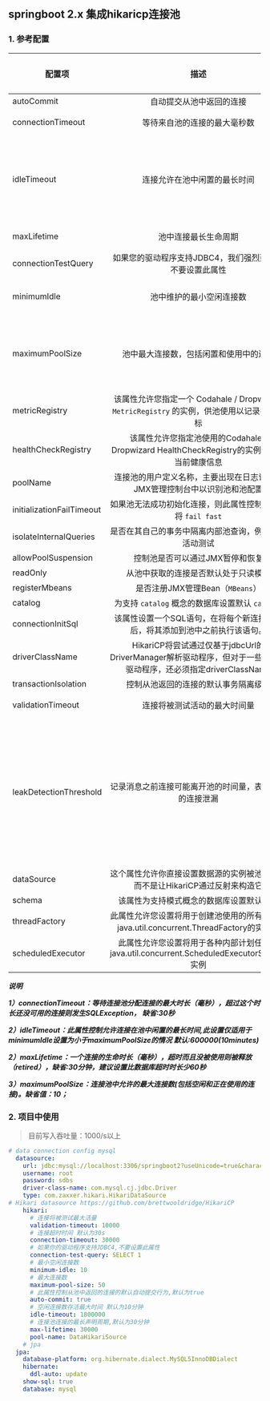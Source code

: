 ## springboot 2.x 集成hikaricp连接池

### 1. 参考配置



| 配置项                    |                             描述                             | 构造器默认值                   | 默认配置validate之后的值 | validate重置                                                 |
| ------------------------- | :----------------------------------------------------------: | ------------------------------ | ------------------------ | ------------------------------------------------------------ |
| autoCommit                |                   自动提交从池中返回的连接                   | true                           | true                     | -                                                            |
| connectionTimeout         |                 等待来自池的连接的最大毫秒数                 | SECONDS.toMillis(30) = 30000   | 30000                    | 如果小于250毫秒，则被重置回30秒                              |
| idleTimeout               |                 连接允许在池中闲置的最长时间                 | MINUTES.toMillis(10) = 600000  | 600000                   | 如果idleTimeout+1秒>maxLifetime 且 maxLifetime>0，则会被重置为0（代表永远不会退出）；如果idleTimeout!=0且小于10秒，则会被重置为10秒 |
| maxLifetime               |                     池中连接最长生命周期                     | MINUTES.toMillis(30) = 1800000 | 1800000                  | 如果不等于0且小于30秒则会被重置回30分钟                      |
| connectionTestQuery       |   如果您的驱动程序支持JDBC4，我们强烈建议您不要设置此属性    | null                           | null                     | -                                                            |
| minimumIdle               |                   池中维护的最小空闲连接数                   | -1                             | 10                       | minIdle<0或者minIdle>maxPoolSize,则被重置为maxPoolSize       |
| maximumPoolSize           |            池中最大连接数，包括闲置和使用中的连接            | -1                             | 10                       | 如果maxPoolSize小于1，则会被重置。当minIdle<=0被重置为DEFAULT_POOL_SIZE则为10;如果minIdle>0则重置为minIdle的值 |
| metricRegistry            | 该属性允许您指定一个 Codahale / Dropwizard `MetricRegistry` 的实例，供池使用以记录各种指标 | null                           | null                     | -                                                            |
| healthCheckRegistry       | 该属性允许您指定池使用的Codahale / Dropwizard HealthCheckRegistry的实例来报告当前健康信息 | null                           | null                     | -                                                            |
| poolName                  | 连接池的用户定义名称，主要出现在日志记录和JMX管理控制台中以识别池和池配置 | null                           | HikariPool-1             | -                                                            |
| initializationFailTimeout |  如果池无法成功初始化连接，则此属性控制池是否将 `fail fast`  | 1                              | 1                        | -                                                            |
| isolateInternalQueries    |     是否在其自己的事务中隔离内部池查询，例如连接活动测试     | false                          | false                    | -                                                            |
| allowPoolSuspension       |               控制池是否可以通过JMX暂停和恢复                | false                          | false                    | -                                                            |
| readOnly                  |             从池中获取的连接是否默认处于只读模式             | false                          | false                    | -                                                            |
| registerMbeans            |               是否注册JMX管理Bean（`MBeans`）                | false                          | false                    | -                                                            |
| catalog                   |       为支持 `catalog` 概念的数据库设置默认 `catalog`        | driver default                 | null                     | -                                                            |
| connectionInitSql         | 该属性设置一个SQL语句，在将每个新连接创建后，将其添加到池中之前执行该语句。 | null                           | null                     | -                                                            |
| driverClassName           | HikariCP将尝试通过仅基于jdbcUrl的DriverManager解析驱动程序，但对于一些较旧的驱动程序，还必须指定driverClassName | null                           | null                     | -                                                            |
| transactionIsolation      |             控制从池返回的连接的默认事务隔离级别             | null                           | null                     | -                                                            |
| validationTimeout         |                 连接将被测试活动的最大时间量                 | SECONDS.toMillis(5) = 5000     | 5000                     | 如果小于250毫秒，则会被重置回5秒                             |
| leakDetectionThreshold    |    记录消息之前连接可能离开池的时间量，表示可能的连接泄漏    | 0                              | 0                        | 如果大于0且不是单元测试，则进一步判断：(leakDetectionThreshold < SECONDS.toMillis(2) or (leakDetectionThreshold > maxLifetime && maxLifetime > 0)，会被重置为0 . 即如果要生效则必须>0，而且不能小于2秒，而且当maxLifetime > 0时不能大于maxLifetime |
| dataSource                | 这个属性允许你直接设置数据源的实例被池包装，而不是让HikariCP通过反射来构造它 | null                           | null                     | -                                                            |
| schema                    |           该属性为支持模式概念的数据库设置默认模式           | driver default                 | null                     | -                                                            |
| threadFactory             | 此属性允许您设置将用于创建池使用的所有线程的java.util.concurrent.ThreadFactory的实例。 | null                           | null                     | -                                                            |
| scheduledExecutor         | 此属性允许您设置将用于各种内部计划任务的java.util.concurrent.ScheduledExecutorService实例 | null                           | null                     | -                                                            |

***说明***

 ***1）connectionTimeout：等待连接池分配连接的最大时长（毫秒），超过这个时长还没可用的连接则发生SQLException， 缺省:30秒*** 

  ***2）idleTimeout：此属性控制允许连接在池中闲置的最长时间,此设置仅适用于minimumIdle设置为小于maximumPoolSize的情况 默认:600000(10minutes)***

  ***2）maxLifetime：一个连接的生命时长（毫秒），超时而且没被使用则被释放（retired），缺省:30分钟，建议设置比数据库超时时长少60秒***

***3）maximumPoolSize：连接池中允许的最大连接数(包括空闲和正在使用的连接)。缺省值：10；***

### 2. 项目中使用

> 目前写入吞吐量：1000/s以上

```yml
# data connection config mysql
  datasource:
    url: jdbc:mysql://localhost:3306/springboot2?useUnicode=true&characterEncoding=utf-8&useSSL=false&serverTimezone=Asia/Shanghai
    username: root
    password: sdbs
    driver-class-name: com.mysql.cj.jdbc.Driver
    type: com.zaxxer.hikari.HikariDataSource
# Hikari datasource https://github.com/brettwooldridge/HikariCP
    hikari:
      # 连接将被测试最大活量
      validation-timeout: 10000
      # 连接超时时间 默认为30s
      connection-timeout: 30000
      # 如果你的驱动程序支持JDBC4,不要设置此属性
      connection-test-query: SELECT 1
      # 最小空闲连接数
      minimum-idle: 10
      # 最大连接数
      maximum-pool-size: 50
      # 此属性控制从池中返回的连接的默认自动提交行为,默认为true
      auto-commit: true
      # 空闲连接数存活最大时间 默认为10分钟
      idle-timeout: 1800000
      # 连接池连接的最长声明周期,默认为30分钟
      max-lifetime: 30000
      pool-name: DataHikariSource
    # jpa
  jpa:
    database-platform: org.hibernate.dialect.MySQL5InnoDBDialect
    hibernate:
      ddl-auto: update
    show-sql: true
    database: mysql
```





